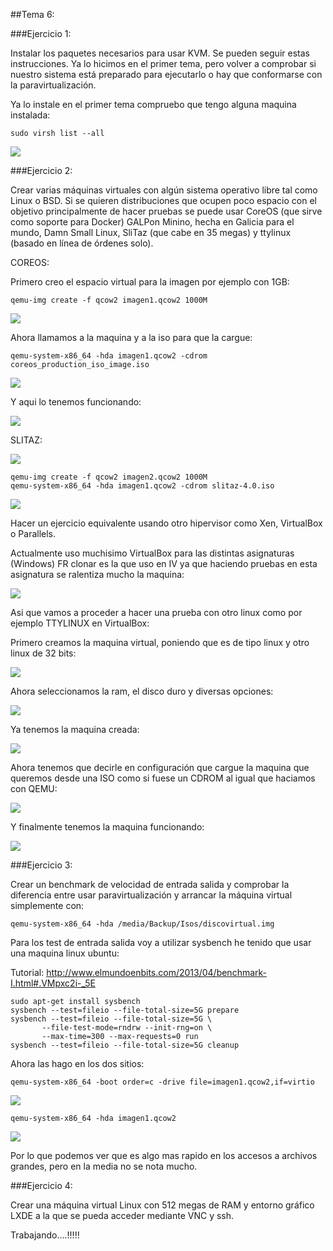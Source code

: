 ##Tema 6:

###Ejercicio 1:

Instalar los paquetes necesarios para usar KVM. Se pueden seguir estas instrucciones. Ya lo hicimos en el primer tema, pero volver a comprobar si nuestro sistema está preparado para ejecutarlo o hay que conformarse con la paravirtualización.

Ya lo instale en el primer tema compruebo que tengo alguna maquina instalada:

````
sudo virsh list --all
````

<img src="http://i61.tinypic.com/2pr7lsn.jpg"/>

###Ejercicio 2:

Crear varias máquinas virtuales con algún sistema operativo libre tal como Linux o BSD. Si se quieren distribuciones que ocupen poco espacio con el objetivo principalmente de hacer pruebas se puede usar CoreOS (que sirve como soporte para Docker) GALPon Minino, hecha en Galicia para el mundo, Damn Small Linux, SliTaz (que cabe en 35 megas) y ttylinux (basado en línea de órdenes solo).

COREOS:

Primero creo el espacio virtual para la imagen por ejemplo con 1GB:

````
qemu-img create -f qcow2 imagen1.qcow2 1000M
````

<img src="http://i59.tinypic.com/sfulc5.jpg"/>


Ahora llamamos a la maquina y a la iso para que la cargue:

````
qemu-system-x86_64 -hda imagen1.qcow2 -cdrom coreos_production_iso_image.iso
````

<img src="http://i59.tinypic.com/t80lec.jpg"/>

Y aqui lo tenemos funcionando:

<img src="http://i59.tinypic.com/15ceybq.jpg"/>

SLITAZ:

<img src="http://i60.tinypic.com/29yrx8k.jpg"/>

````
qemu-img create -f qcow2 imagen2.qcow2 1000M
qemu-system-x86_64 -hda imagen1.qcow2 -cdrom slitaz-4.0.iso
````

<img src="http://i61.tinypic.com/25oxbx1.jpg"/>


Hacer un ejercicio equivalente usando otro hipervisor como Xen, VirtualBox o Parallels.

Actualmente uso muchisimo VirtualBox para las distintas asignaturas (Windows) FR clonar es la que uso en IV ya que haciendo pruebas en esta asignatura se ralentiza mucho la maquina:

<img src="http://i57.tinypic.com/95ztki.jpg"/>

Asi que vamos a proceder a hacer una prueba con otro linux como por ejemplo TTYLINUX en VirtualBox:

Primero creamos la maquina virtual, poniendo que es de tipo linux y otro linux de 32 bits:

<img src="http://i60.tinypic.com/t6wduo.jpg"/>

Ahora seleccionamos la ram, el disco duro y diversas opciones:

<img src="http://i62.tinypic.com/aau6x1.jpg"/>

Ya tenemos la maquina creada:

<img src="http://i58.tinypic.com/ft98x.jpg"/>

Ahora tenemos que decirle en configuración que cargue la maquina que queremos desde una ISO como si fuese un CDROM al igual que haciamos con QEMU:

<img src="http://i62.tinypic.com/20gfevn.jpg"/>

Y finalmente tenemos la maquina funcionando:

<img src="http://i58.tinypic.com/23h3n0w.jpg"/>


###Ejercicio 3:

Crear un benchmark de velocidad de entrada salida y comprobar la diferencia entre usar paravirtualización y arrancar la máquina virtual simplemente con:

````
qemu-system-x86_64 -hda /media/Backup/Isos/discovirtual.img
````

Para los test de entrada salida voy a utilizar sysbench he tenido que usar una maquina linux ubuntu:

Tutorial: http://www.elmundoenbits.com/2013/04/benchmark-I.html#.VMpxc2i-_5E

````
sudo apt-get install sysbench
sysbench --test=fileio --file-total-size=5G prepare
sysbench --test=fileio --file-total-size=5G \
       --file-test-mode=rndrw --init-rng=on \
       --max-time=300 --max-requests=0 run
sysbench --test=fileio --file-total-size=5G cleanup
````

Ahora las hago en los dos sitios:

````
qemu-system-x86_64 -boot order=c -drive file=imagen1.qcow2,if=virtio
````

<img src="http://i58.tinypic.com/19xdmu.jpg"/>

````
qemu-system-x86_64 -hda imagen1.qcow2
````

<img src="http://i62.tinypic.com/28jgshd.jpg"/>

Por lo que podemos ver que es algo mas rapido en los accesos a archivos grandes, pero en la media no se nota mucho.


###Ejercicio 4:

Crear una máquina virtual Linux con 512 megas de RAM y entorno gráfico LXDE a la que se pueda acceder mediante VNC y ssh.


Trabajando....!!!!!

